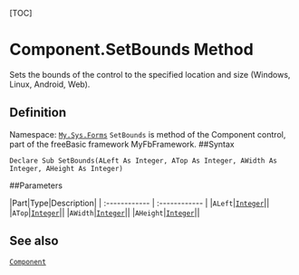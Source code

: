 [TOC]
# Component.SetBounds Method
Sets the bounds of the control to the specified location and size (Windows, Linux, Android, Web).
## Definition
Namespace: [`My.Sys.Forms`](My.Sys.Forms.md)
`SetBounds` is method of the Component control, part of the freeBasic framework MyFbFramework.
##Syntax
```freeBasic
Declare Sub SetBounds(ALeft As Integer, ATop As Integer, AWidth As Integer, AHeight As Integer)
```

##Parameters

|Part|Type|Description|
| :------------ | :------------ |
|`ALeft`|[`Integer`]("https://www.freebasic.net/wiki/KeyPgInteger")||
|`ATop`|[`Integer`]("https://www.freebasic.net/wiki/KeyPgInteger")||
|`AWidth`|[`Integer`]("https://www.freebasic.net/wiki/KeyPgInteger")||
|`AHeight`|[`Integer`]("https://www.freebasic.net/wiki/KeyPgInteger")||
## See also
[`Component`](Component.md)
